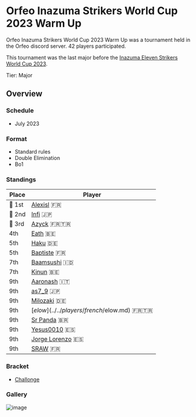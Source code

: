 # Orfeo Inazuma Strikers World Cup 2023 Warm Up

Orfeo Inazuma Strikers World Cup 2023 Warm Up was a tournament held in the Orfeo discord server.
42 players participated. 

This tournament was the last major before the [Inazuma Eleven Strikers World Cup 2023](inapedia/tournaments/worldcup23.md).

Tier: Major

## Overview

### Schedule
- July 2023

### Format
- Standard rules
- Double Elimination
- Bo1

### Standings

|Place|Player|
|-|-|
|:1st_place_medal: 1st|[Alexisl](../../players/french/alexisl.md) :fr:|
|:2nd_place_medal: 2nd|[Infi](../../players/japanese/infi.md) :jp:|
|:3rd_place_medal: 3rd|[Azyck](../../players/french/azyck.md) :fr::tr:|
|4th|[Eath](../../players/belgian/eath.md) :belgium:|
|5th|[Haku](../../players/german/haku.md) :de:|
|5th|[Baptiste](../../players/french/baptiste.md) :fr:|
|7th|[Baamsushi](../../players/indonesian/baamsushi.md) :indonesia:|
|7th|[Kinun](../../players/belgian/kinun.md) :belgium:|
|9th|[Aaronash](../../players/italian/aaronash.md) :it:|
|9th|[as7_9](../../players/japanese/as7_9.md) :jp:|
|9th|[Milozaki](../../players/german/milozaki.md) :de:|
|9th|[$elow](../../players/french/$elow.md) :fr::tr:|
|9th|[Sr Panda](../../players/brazilian/panda.md) :brazil:|
|9th|[Yesus0010](../../players/spanish/yesus.md) :es:|
|9th|[Jorge Lorenzo](../../players/spanish/jorge.md) :es:|
|9th|[SRAW](../../players/french/sraw.md) :fr:|

### Bracket
- [Challonge](https://challonge.com/kjfxec52)

### Gallery

![image](https://github.com/inabikarilibrary/inalib/assets/110833255/50988579-8d99-4869-b722-bfeb67ba60eb)
